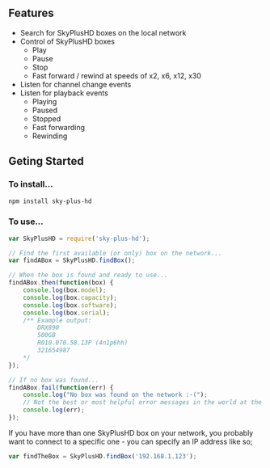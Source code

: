 ## Features

- Search for SkyPlusHD boxes on the local network
- Control of SkyPlusHD boxes
	- Play
	- Pause
	- Stop
	- Fast forward / rewind at speeds of x2, x6, x12, x30
- Listen for channel change events
- Listen for playback events
	- Playing
	- Paused
	- Stopped
	- Fast forwarding
	- Rewinding

## Geting Started

### To install...


```sh
npm install sky-plus-hd
```

### To use...

```javascript
var SkyPlusHD = require('sky-plus-hd');

// Find the first available (or only) box on the network...
var findABox = SkyPlusHD.findBox();

// When the box is found and ready to use...
findABox.then(function(box) {
	console.log(box.model);
	console.log(box.capacity);
	console.log(box.software);
	console.log(box.serial);
	/** Example output:
		DRX890
		500GB
		R010.070.58.13P (4n1p6hh)
		321654987
	*/
});

// If no box was found...
findABox.fail(function(err) {
	console.log("No box was found on the network :-(");
	// Not the best or most helpful error messages in the world at the moment
	console.log(err);
});
```

If you have more than one SkyPlusHD box on your network, you probably want to connect to a specific one - you can specify an IP address like so;

```javascript
var findTheBox = SkyPlusHD.findBox('192.168.1.123');
```